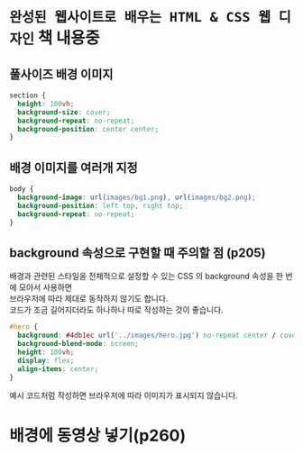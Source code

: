 # `완성된 웹사이트로 배우는 HTML & CSS 웹 디자인` 책 내용중

## 풀사이즈 배경 이미지

```css
section {
  height: 100vh;
  background-size: cover;
  background-repeat: no-repeat;
  background-position: center center;
}
```

## 배경 이미지를 여러개 지정

```css
body {
  background-image: url(images/bg1.png), url(images/bg2.png);
  background-position: left top, right top;
  background-repeat: no-repeat;
}
```

## background 속성으로 구현할 때 주의할 점 (p205)

배경과 관련된 스타일을 전체적으로 설정할 수 있는 CSS 의 background 속성을 한 번에 모아서 사용하면  
브라우저에 따라 제대로 동작하지 않기도 합니다.  
코드가 조금 길어지더라도 하나하나 따로 작성하는 것이 좋습니다.

```css
#hero {
  background: #4db1ec url('../images/hero.jpg') no-repeat center / cover;
  background-blend-mode: screen;
  height: 100vh;
  display: flex;
  align-items: center;
}
```

예시 코드처럼 작성하면 브라우저에 따라 이미지가 표시되지 않습니다.

# 배경에 동영상 넣기(p260)
